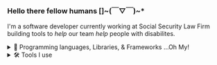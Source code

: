 ### Hello there fellow humans []\~(￣▽￣)\~*

I'm a software developer currently working at Social Security Law Firm building tools to *help* our team *help* people with disabilites.

<details>
<summary>🖤 Programming languages, Libraries, & Frameworks ...Oh My!</summary>
<br>
✨ These are the ones I have worked with enough to be comfortable enough with...
  
- Javascript
- React
- C#
- .NET Core
- C++
- C
- Python
- GraphQL Front-end
- AWS Amplify, Cognito, Lambda, API Gateway


🌱 These are the ones in progress to learn with my side project (repo link here soon)...
- Golang
- Vue
- GraphQL Backend

</details>

<details>
  <summary> 🛠 Tools I use</summary>
  <br>
 Current
  
- VS Code
- Windows PC
- Linux on Chromebook


Have Used a Good Amount
- Visual Studio
- Vim
- Mac OS
- Linux based OS (Ubuntu and Mint)
 </details>


